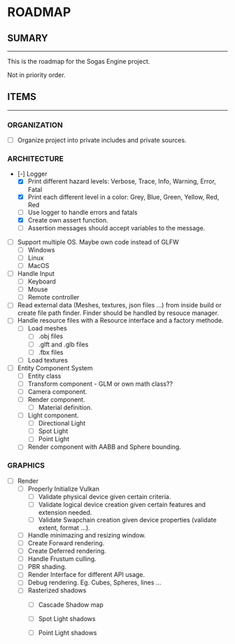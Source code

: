 # ROADMAP
## SUMARY
---
This is the roadmap for the Sogas Engine project.

Not in priority order.

## ITEMS
---

### ORGANIZATION
- [ ] Organize project into private includes and private sources.


### ARCHITECTURE
- [-] Logger
    - [x] Print different hazard levels: Verbose, Trace, Info, Warning, Error, Fatal
    - [x] Print each different level in a color: Grey, Blue, Green, Yellow, Red, Red
    - [ ] Use logger to handle errors and fatals
    - [x] Create own assert function.
    - [ ] Assertion messages should accept variables to the message.

- [ ] Support multiple OS. Maybe own code instead of GLFW
    - [ ] Windows
    - [ ] Linux
    - [ ] MacOS

- [ ] Handle Input
    - [ ] Keyboard
    - [ ] Mouse
    - [ ] Remote controller

- [ ] Read external data (Meshes, textures, json files ...) from inside build or create file path finder.
Finder should be handled by resouce manager.
- [ ] Handle resource files with a Resource interface and a factory methode.
    - [ ] Load meshes
        - [ ] .obj files
        - [ ] .glft and .glb files
        - [ ] .fbx files
    - [ ] Load textures

- [ ] Entity Component System
    - [ ] Entity class
    - [ ] Transform component - GLM or own math class??
    - [ ] Camera component.
    - [ ] Render component.
        - [ ] Material definition.
    - [ ] Light component.
        - [ ] Directional Light
        - [ ] Spot Light
        - [ ] Point Light
    - [ ] Render component with AABB and Sphere bounding. 

### GRAPHICS
- [ ] Render
    - [ ] Properly Initialize Vulkan
        - [ ] Validate physical device given certain criteria.
        - [ ] Validate logical device creation given certain features and extension needed.
        - [ ] Validate Swapchain creation given device properties (validate extent, format ...).
    - [ ] Handle minimazing and resizing window.
    - [ ] Create Forward rendering.
    - [ ] Create Deferred rendering.
    - [ ] Handle Frustum culling.
    - [ ] PBR shading.
    - [ ] Render Interface for different API usage.
    - [ ] Debug rendering. Eg. Cubes, Spheres, lines ...
    - [ ] Rasterized shadows
        - [ ] Cascade Shadow map
        - [ ] Spot Light shadows
        - [ ] Point Light shadows
 
